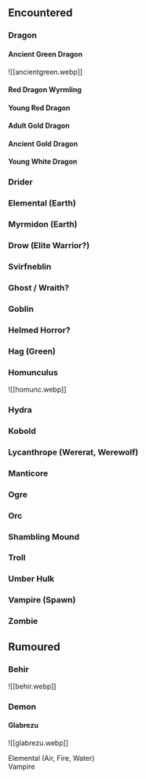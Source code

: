 ## Encountered  
  
### Dragon  
  
#### Ancient Green Dragon  
![[ancientgreen.webp]]  
  
#### Red Dragon Wyrmling  
  
#### Young Red Dragon  
  
#### Adult Gold Dragon  
  
#### Ancient Gold Dragon  
  
#### Young White Dragon  
  
### Drider  
  
### Elemental (Earth)  
  
### Myrmidon (Earth)  
  
### Drow (Elite Warrior?)  
  
### Svirfneblin  
  
### Ghost / Wraith?  
  
### Goblin  
  
### Helmed Horror?  
  
### Hag (Green)  
  
### Homunculus  
![[homunc.webp]]  
  
### Hydra  
  
### Kobold  
  
### Lycanthrope (Wererat, Werewolf)  
  
### Manticore  
  
### Ogre  
  
### Orc  
  
### Shambling Mound  
  
### Troll  
  
### Umber Hulk  
  
### Vampire (Spawn)  
  
### Zombie  
  
## Rumoured  
  
### Behir  
![[behir.webp]]  
  
### Demon  
  
#### Glabrezu  
![[glabrezu.webp]]  
  
Elemental (Air, Fire, Water)  
Vampire  